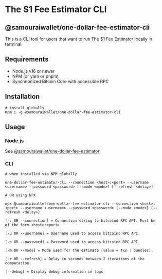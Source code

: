 # The $1 Fee Estimator CLI
## @samouraiwallet/one-dollar-fee-estimator-cli

This is a CLI tool for users that want to run [The $1 Fee Estimator](https://code.samourai.io/dojo/one-dollar-fee-estimator-js) locally in terminal

## Requirements
- Node.js v16 or newer
- NPM (or yarn or pnpm)
- Synchnonized Bitcoin Core with accessible RPC

## Installation
```shell
# install globally
npm i -g @samouraiwallet/one-dollar-fee-estimator-cli
```

## Usage

### Node.js

See [@samouraiwallet/one-dollar-fee-estimator](../estimator)

### CLI

```shell
# when installed via NPM globally

one-dollar-fee-estimator-cli --connection <host>:<port> --username <username> --password <password> [--mode <mode>] [--refresh <delay>]

# OR using NPX

npx @samouraiwallet/one-dollar-fee-estimator-cli --connection <host>:<port> --username <username> --password <password> [--mode <mode>] [--refresh <delay>]

[-c OR --connection] = Connection string to bitcoind RPC API. Must be of the form <host>:<port>

[-u OR --username] = Username used to access bitcoind RPC API.

[-p OR --password] = Password used to access bitcoind RPC API.

[-m OR --mode] = Mode used for the estimate (value = txs | bundles).

[-r OR --refresh] = Delay in seconds between 2 iterations of the computation.

[--debug] = Display debug information in logs
 ```
